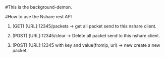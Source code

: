 #This is the background-demon.

#How to use the Nshare rest API</h1>

1. (GET) [URL]:12345/packets -> get all packet send to this nshare client.
	
2. (POST) [URL]:12345/clear -> Delete all packet send to this nshare client.

3. (POST) [URL]:12345 with key and value(fromip, url) -> new create a new packet.
